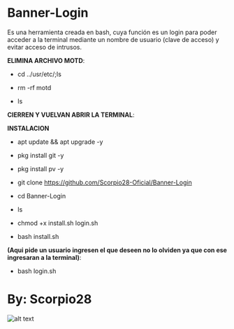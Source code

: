 # Banner-Login
Es una herramienta creada en bash, cuya función es un login para poder acceder a la terminal mediante un nombre de usuario (clave de acceso) y evitar acceso de intrusos.

__ELIMINA ARCHIVO MOTD__:

* cd ../usr/etc/;ls

* rm -rf motd

* ls

__CIERREN Y VUELVAN ABRIR LA TERMINAL__:

__INSTALACION__

* apt update && apt upgrade -y

* pkg install git -y

* pkg install pv -y

* git clone https://github.com/Scorpio28-Oficial/Banner-Login

* cd Banner-Login

* ls

* chmod +x install.sh login.sh

* bash install.sh

__(Aqui pide un usuario ingresen el que deseen no lo olviden ya que con ese ingresaran a la terminal)__:

* bash login.sh

# By: Scorpio28

![alt text](https://imgur.com/gallery/8VL5MDa/URLSpoof/blob/main/images/url.png)
